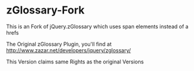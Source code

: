 zGlossary-Fork
==============

This is an Fork of jQuery.zGlossary which uses span elements instead of a hrefs

The Original zGlossary Plugin, you'll find at http://www.zazar.net/developers/jquery/zglossary/

This Version claims same Rights as the original Versions
